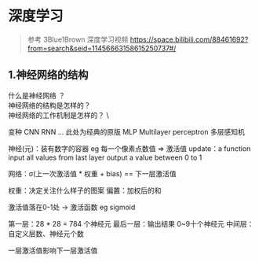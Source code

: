 # 深度学习

> 参考 3Blue1Brown 深度学习视频 https://space.bilibili.com/88461692?from=search&seid=11456663158615250737#/

## 1.神经网络的结构

什么是神经网络 ？\
神经网络的结构是怎样的？ \
神经网络的工作机制是怎样的？ \

变种 CNN RNN ...
此处为经典的原版 MLP Multilayer perceptron 多层感知机

神经(元)：装有数字的容器 eg 每一个像素点数值 => 	激活值
update：a function
		input all values from last layer
		output a value between 0 to 1

网络：σ(上一次激活值 * 权重 + bias) == 下一层激活值

权重：决定关注什么样子的图案
偏置：加权后的和

激活值落在0-1处 -> 激活函数 eg sigmoid


第一层：28 * 28 = 784 个神经元
最后一层：输出结果 0~9十个神经元
中间层：自定义层数、神经元个数

一层激活值影响下一层激活值



